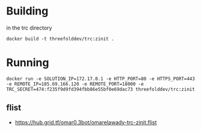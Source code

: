 # Building 

in the trc directory

`docker build -t threefolddev/trc:zinit .`


# Running

```
docker run -e SOLUTION_IP=172.17.0.1 -e HTTP_PORT=80 -e HTTPS_PORT=443 -e REMOTE_IP=185.69.166.120 -e REMOTE_PORT=18000 -e TRC_SECRET=474:f235f9d9fd394fbb86e55bf0e69dac73 threefolddev/trc:zinit
```

## flist 

- https://hub.grid.tf/omar0.3bot/omarelawady-trc-zinit.flist
